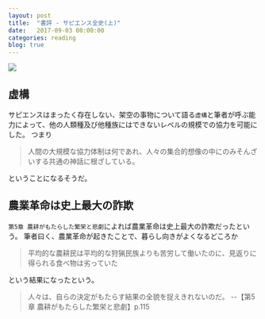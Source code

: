 ```yaml
---
layout: post
title:  "書評 - サピエンス全史(上)"
date:   2017-09-03 00:00:00
categories: reading
blog: true
---
```


<div class="col-4">
<a href="https://www.amazon.co.jp/%E3%82%B5%E3%83%94%E3%82%A8%E3%83%B3%E3%82%B9%E5%85%A8%E5%8F%B2-%E4%B8%8A-%E6%96%87%E6%98%8E%E3%81%AE%E6%A7%8B%E9%80%A0%E3%81%A8%E4%BA%BA%E9%A1%9E%E3%81%AE%E5%B9%B8%E7%A6%8F-%E3%83%A6%E3%83%B4%E3%82%A1%E3%83%AB-%E3%83%8E%E3%82%A2-%E3%83%8F%E3%83%A9%E3%83%AA/dp/430922671X/ref=as_li_ss_il?ie=UTF8&qid=1504442560&sr=8-1&keywords=%E3%82%B5%E3%83%94%E3%82%A8%E3%83%B3%E3%82%B9%E5%85%A8%E5%8F%B2&linkCode=li3&tag=koh51807-22&linkId=79ebc259471df362e25aeb335ff5b26d" target="_blank"><img border="0" src="//ws-fe.amazon-adsystem.com/widgets/q?_encoding=UTF8&ASIN=430922671X&Format=_SL250_&ID=AsinImage&MarketPlace=JP&ServiceVersion=20070822&WS=1&tag=koh51807-22" ></a><img src="https://ir-jp.amazon-adsystem.com/e/ir?t=koh51807-22&l=li3&o=9&a=430922671X" width="1" height="1" border="0" alt="" style="border:none !important; margin:0px !important;" />
</div>



## 虚構

サピエンスはまったく存在しない、架空の事物について語る`虚構`と筆者が呼ぶ能力によって、他の人類種及び他種族にはできないレベルの規模での協力を可能にした。
つまり

> 人間の大規模な協力体制は何であれ、人々の集合的想像の中にのみそんざいする共通の神話に根ざしている。

ということになるそうだ。




## 農業革命は史上最大の詐欺

`第5章 農耕がもたらした繁栄と悲劇`によれば農業革命は史上最大の詐欺だったという。
筆者曰く、農業革命が起きたことで、暮らし向きがよくなるどころか

> 平均的な農耕民は平均的な狩猟民族よりも苦労して働いたのに、見返りに得られる食べ物は劣っていた

という結果になったという。


> 人々は、自らの決定がもたらす結果の全貌を捉えきれないのだ。 --【第5章 農耕がもたらした繁栄と悲劇】p.115
